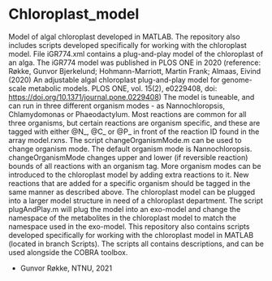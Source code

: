 # Chloroplast_model
Model of algal chloroplast developed in MATLAB. The repository also includes scripts developed specifically for working with the chloroplast model.
File iGR774.xml contains a plug-and-play model of the chloroplast of an alga.
The iGR774 model was published in PLOS ONE in 2020 (reference: Røkke, Gunvor Bjerkelund; Hohmann-Marriott, Martin Frank; Almaas, Eivind (2020) An adjustable algal chloroplast plug-and-play model for genome-scale metabolic models. PLOS ONE, vol. 15(2), e0229408, doi: https://doi.org/10.1371/journal.pone.0229408)
The model is tuneable, and can run in three different organism modes - as Nannochloropsis, Chlamydomonas or Phaeodactylum.
Most reactions are common for all three organisms, but certain reactions are organism specific, and these are tagged with either @N_, @C_ or @P_ in front of the reaction ID found in the array model.rxns.
The script changeOrganismMode.m can be used to change organism mode. The default organism mode is Nannochloropsis. changeOrganismMode changes upper and lower (if reversible reaction) bounds of all reactions with an organism tag.
More organism modes can be introduced to the chloroplast model by adding extra reactions to it. New reactions that are added for a specific organism should be tagged in the same manner as described above.
The chloroplast model can be plugged into a larger model structure in need of a chloroplast department. The script plugAndPlay.m will plug the model into an exo-model and change the namespace of the metabolites in the chloroplast model to match the namespace used in the exo-model.
This repository also contains scripts developed specifically for working with the chloroplast model in MATLAB (located in branch Scripts). The scripts all contains descriptions, and can be used alongside the COBRA toolbox.
- Gunvor Røkke, NTNU, 2021
